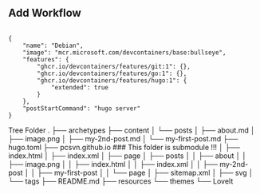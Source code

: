 ## Add Workflow
```Create Dev container in VS Code

{
	"name": "Debian",
	"image": "mcr.microsoft.com/devcontainers/base:bullseye",
	"features": {
		"ghcr.io/devcontainers/features/git:1": {},
		"ghcr.io/devcontainers/features/go:1": {},
		"ghcr.io/devcontainers/features/hugo:1": {
			"extended": true
		}
	},
	"postStartCommand": "hugo server"
}
```
Tree Folder
.
├── archetypes
├── content
│   └── posts
│       ├── about.md
│       ├── image.png
│       ├── my-2nd-post.md
│       └── my-first-post.md
├── hugo.toml
├── pcsvn.github.io ### This folder is submodule !!!
│   ├── index.html
│   ├── index.xml
│   ├── page
│   ├── posts
│   │   ├── about
│   │   ├── image.png
│   │   ├── index.html
│   │   ├── index.xml
│   │   ├── my-2nd-post
│   │   ├── my-first-post
│   │   └── page
│   ├── sitemap.xml
│   ├── svg
│   └── tags
├── README.md
├── resources
└── themes
    └── LoveIt